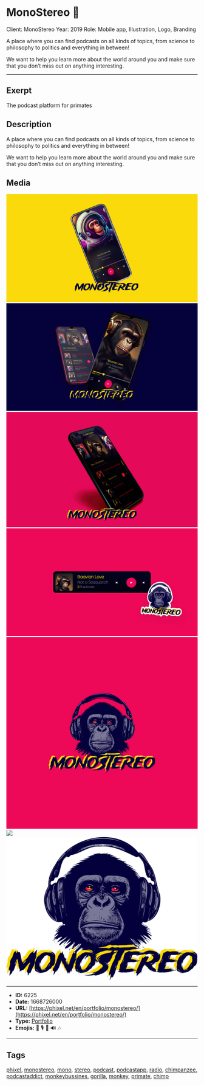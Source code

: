 # MonoStereo 🙉
Client: MonoStereo
Year: 2019
Role: Mobile app, Illustration, Logo, Branding

A place where you can find podcasts on all kinds of topics, from science to philosophy to politics and everything in between!

We want to help you learn more about the world around you and make sure that you don’t miss out on anything interesting.


------------
## Exerpt
The podcast platform for primates
## Description
A place where you can find podcasts on all kinds of topics, from science to philosophy to politics and everything in between!

We want to help you learn more about the world around you and make sure that you don’t miss out on anything interesting.
## Media
<img src="media/monostereo-mockup-01.jpg">
<img src="media/monostereo-mockup-02.jpg">
<img src="media/monostereo-mockup-03.jpg">
<img src="media/monostereo-mockup-04.jpg">
<img src="media/monostereo.jpg">
<img src="media/monostereo.mp4">
<img src="media/monostereo-logo.png">

------------
- **ID:** 6225
- **Date:** 1668726000
- **URL:** [https://phixel.net/en/portfolio/monostereo/](https://phixel.net/en/portfolio/monostereo/)
- **Type:** [Portfolio](#Portfolio)
- **Emojis:** 🐒 🎙 🦧 🔊 🎶

------------
## Tags
[phixel](#phixel), [monostereo](#monostereo), [mono](#mono), [stereo](#stereo), [podcast](#podcast), [podcastapp](#podcastapp), [radio](#radio), [chimpanzee](#chimpanzee), [podcastaddict](#podcastaddict), [monkeybussines](#monkeybussines), [gorilla](#gorilla), [monkey](#monkey), [primate](#primate), [chimp](#chimp)
